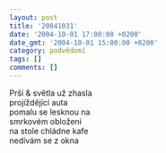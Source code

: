```yaml
---
layout: post
title: '20041031'
date: '2004-10-01 17:00:00 +0200'
date_gmt: '2004-10-01 15:00:00 +0200'
category: podvědomí
tags: []
comments: []
---
```


<p>Prší &amp; světla už zhasla<br>projíždějící auta<br>pomalu se lesknou na<br>smrkovém obložení<br>na stole chládne kafe<br>nedívám se z okna</p>
